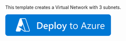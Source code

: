 This template creates a Virtual Network with 3 subnets.


[![Deploy To Azure](https://raw.githubusercontent.com/Azure/azure-quickstart-templates/dev/1-CONTRIBUTION-GUIDE/images/deploytoazure.svg?sanitize=true)](https://portal.azure.com/#create/Microsoft.Template/uri/https%3A%2F%2Fraw.githubusercontent.com%2FMehmetVural%2FThunderChicken%2fdev%2Fmaster-template%2Fazuredeploy.json)
